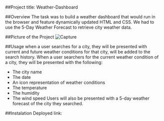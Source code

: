 ##Project title: Weather-Dashboard

##Overview
The task was to build a weather dashboard that would run in the browser and feature dynamically updated HTML and CSS. We had to use the 5-Day Weather Forecast to retrieve city weather data.

##Picture of the Project
![Capture](https://github.com/Raxch23/Weather-Dashboard/assets/148925012/c3419501-1f6a-462c-b929-01ff976cf03d)

##Usage
when a user searches for a city, they will be presented with current and future weather conditions for that city, will be added to the search history. When a user searchers for the current weather condition of a city, they will be presented with the following:
* The city name
* The date
* An icon representation of weather conditions
* The temperature
* The humidity
* The wind speed
Users will also be  presented with a 5-day weather forecast of the city they searched.

##Instalation
Deployed link:
